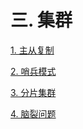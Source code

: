# 三. 集群

[1. 主从复制](<1. 主从复制/1. 主从复制.md> "1. 主从复制")

[2. 哨兵模式](<2. 哨兵模式/2. 哨兵模式.md> "2. 哨兵模式")

[3. 分片集群](<3. 分片集群/3. 分片集群.md> "3. 分片集群")

[4. 脑裂问题](<4. 脑裂问题/4. 脑裂问题.md> "4. 脑裂问题")
